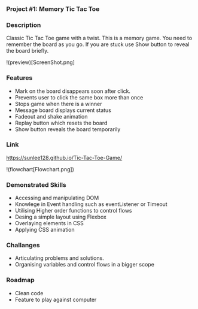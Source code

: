 ### Project #1: Memory Tic Tac Toe 

### Description
Classic Tic Tac Toe game with a twist. This is a memory game. You need to remember the board as you go.
If you are stuck use Show button to reveal the board briefly. 

!(preview)[ScreenShot.png]

### Features
* Mark on the board disappears soon after click. 
* Prevents user to click the same box more than once
* Stops game when there is a winner
* Message board displays current status
* Fadeout and shake animation
* Replay button which resets the board
* Show button reveals the board temporarily

### Link
https://sunlee128.github.io/Tic-Tac-Toe-Game/

!(flowchart[Flowchart.png])

### Demonstrated Skills
* Accessing and manipulating DOM
* Knowlege in Event handling such as eventListener or Timeout
* Utilising Higher order functions to control flows
* Desing a simple layout using Flexbox
* Overlaying elements in CSS
* Applying CSS animation

### Challanges
* Articulating problems and solutions.
* Organising variables and control flows in a bigger scope

### Roadmap
* Clean code
* Feature to play against computer